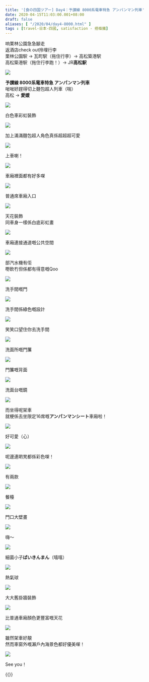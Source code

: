 ```yaml
---
title: '[食の四国ツアー] Day4：予讃線 8000系電車特急 アンパンマン列車'
date: 2020-04-15T11:03:00.001+08:00
draft: false
aliases: [ "/2020/04/day4-8000.html" ]
tags : [travel-日本-四國, satisfaction - 搭條鐵]
---
```


响栗林公園急急腳走  
返酒店check out拎埋行李  
栗林公園駅 → 瓦町駅（拖住行李）→ 高松築港駅   
高松築港駅（拖住行李跑！）→ JR**高松駅**  

![](/images/shikoku4c.jpg)

**予讃線 8000系電車特急 アンパンマン列車**  
啱啱好趕得切上麵包超人列車（喘）  
高松 → **愛媛**  

![](/images/shikoku4c1.jpg)

白色車彩虹裝飾  

![](/images/shikoku4c2.jpg)

加上滿滿麵包超人角色真係超超超可愛  

![](/images/shikoku4c3.jpg)

上車喇！  

![](/images/shikoku4c4.jpg)

車廂裡面都有好多㗎  

![](/images/shikoku4c5.jpg)

普通席車廂入口  

![](/images/shikoku4c6.jpg)

天花裝飾  
同車身一樣係白底彩虹畫  

![](/images/shikoku4c7.jpg)

車廂連接通道嘅公共空間  

![](/images/shikoku4c8.jpg)

部汽水機有佢  
嘢飲冇但係都有得意嘅Qoo  

![](/images/shikoku4c9.jpg)

洗手間嘅門  

![](/images/shikoku4c10.jpg)

洗手間係綠色嘅設計  

![](/images/shikoku4c11.jpg)

笑笑口望住你去洗手間  

![](/images/shikoku4c12.jpg)

洗面所嘅門簾  

![](/images/shikoku4c13.jpg)

門簾嘅背面  

![](/images/shikoku4c14.jpg)

洗面台嘅鏡  

![](/images/shikoku4c15.jpg)

而坐得呢架車  
就梗係去坐限定16席嘅**アンパンマンシート**車廂啦！  

![](/images/shikoku4c16.jpg)

好可愛（心）  

![](/images/shikoku4c17.jpg)

呢邊連啲凳都係彩色㗎！  

![](/images/shikoku4c18.jpg)

有兩款  

![](/images/shikoku4c19.jpg)

餐檯  

![](/images/shikoku4c20.jpg)

門口大壁畫  

![](/images/shikoku4c21.jpg)

嗨～  

![](/images/shikoku4c22.jpg)

細菌小子**ばいきんまん**（嘻嘻）  

![](/images/shikoku4c23.jpg)

熱氣球  

![](/images/shikoku4c24.jpg)

大大舊掛牆裝飾  

![](/images/shikoku4c25.jpg)

比普通車廂顏色更豐富嘅天花  

![](/images/shikoku4c26.jpg)

雖然架車好靚  
然而車窗外嘅瀨戶內海景色都好優美㗎！  

![](/images/shikoku4c27.jpg)

See you！  
  
  
{{<shikoku>}}
  
